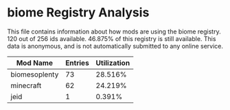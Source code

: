 # biome Registry Analysis

This file contains information about how mods are using the biome registry. 120
out of 256 ids available. 46.875% of this registry is still available. This data
is anonymous, and is not automatically submitted to any online service.


| Mod Name      | Entries | Utilization |
|---------------|---------|-------------|
| biomesoplenty | 73      | 28.516%     |
| minecraft     | 62      | 24.219%     |
| jeid          | 1       | 0.391%      |
